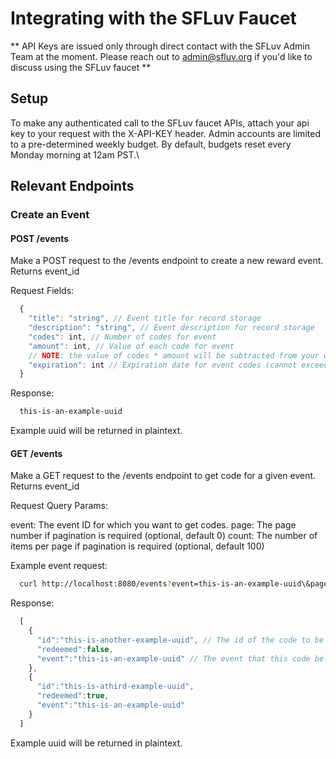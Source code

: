 # Integrating with the SFLuv Faucet

** API Keys are issued only through direct contact with the SFLuv Admin Team at the moment. Please reach out to admin@sfluv.org if you'd like to discuss using the SFLuv faucet **

## Setup

To make any authenticated call to the SFLuv faucet APIs, attach your api key to your request with the X-API-KEY header.
Admin accounts are limited to a pre-determined weekly budget. By default, budgets reset every Monday morning at 12am PST.\

## Relevant Endpoints

### Create an Event
#### POST /events

Make a POST request to the /events endpoint to create a new reward event.
Returns event_id

Request Fields:

```javascript
  {
    "title": "string", // Event title for record storage
    "description": "string", // Event description for record storage
    "codes": int, // Number of codes for event
    "amount": int, // Value of each code for event
    // NOTE: the value of codes * amount will be subtracted from your week's budget upon a successful event generation
    "expiration": int // Expiration date for event codes (cannot exceed next admin refresh period)
  }
```

Response:

```txt
  this-is-an-example-uuid
```
Example uuid will be returned in plaintext.

#### GET /events

Make a GET request to the /events endpoint to get code for a given event.
Returns event_id

Request Query Params:

  event: The event ID for which you want to get codes.
  page: The page number if pagination is required (optional, default 0)
  count: The number of items per page if pagination is required (optional, default 100)



Example event request:
```bash
  curl http://localhost:8080/events?event=this-is-an-example-uuid\&page=0\&count=100
```

Response:

```javascript
  [
    {
      "id":"this-is-another-example-uuid", // The id of the code to be used for redemption
      "redeemed":false,
      "event":"this-is-an-example-uuid" // The event that this code belongs to
    },
    {
      "id":"this-is-athird-example-uuid",
      "redeemed":true,
      "event":"this-is-an-example-uuid"
    }
  ]
```
Example uuid will be returned in plaintext.


